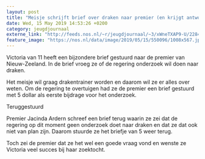 ```yaml
---
layout: post
title: "Meisje schrijft brief over draken naar premier (en krijgt antwoord!)"
date: Wed, 15 May 2019 14:53:26 +0200
category: jeugdjournaal
externe_link: "http://feeds.nos.nl/~r/jeugdjournaal/~3/xWneTXAP9-U/2284763"
feature_image: "https://nos.nl/data/image/2019/05/15/550096/1008x567.jpg"
---
```


<p>Victoria van 11 heeft een bijzondere brief gestuurd naar de premier van Nieuw-Zeeland. In de brief vroeg ze of de regering onderzoek wil doen naar draken.</p>
<p>Het meisje wil graag drakentrainer worden en daarom wil ze er alles over weten. Om de regering te overtuigen had ze de premier een brief gestuurd met 5 dollar als eerste bijdrage voor het onderzoek.</p>
<p>Teruggestuurd</p>
<p>Premier Jacinda Ardern schreef een brief terug waarin ze zei dat de regering op dit moment geen onderzoek doet naar draken en dat ze dat ook niet van plan zijn. Daarom stuurde ze het briefje van 5 weer terug.</p>
<p>Toch zei de premier dat ze het wel een goede vraag vond en wenste ze Victoria veel succes bij haar zoektocht.</p><img src="http://feeds.feedburner.com/~r/jeugdjournaal/~4/xWneTXAP9-U" height="1" width="1" alt=""/>
